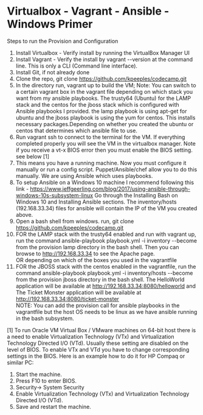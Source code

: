 # Virtualbox - Vagrant - Ansible - Windows Primer  
Steps to run the Provision and Configuration  
1. Install Virtualbox - Verify install by running the VirtualBox Manager UI  
2. Install Vagrant - Verify the install by vagrant --version at the command line.  This is only a CLI (Command line interface).  
3. Install Git, if not already done  
4. Clone the repo, git clone https://github.com/kpeeples/codecamp.git  
5. In the directory run, vagrant up to build the VM; Note: You can switch to a certain vagrant box in the vagrant file depending on which stack you want from my ansible playbooks. The trusty64 (Ubuntu) for the LAMP stack and the centos for the jboss stack which is configured with Ansible playbooks I provided.  the lamp playbook is using apt-get for ubuntu and the jboss playbook is using the yum for centos.  This installs necessary packages.Depending on whether you created the ubuntu or centos that determines which ansible file to use.  
6. Run vagrant ssh to connect to the terminal for the VM.  If everything completed properly you will see the VM in the virtualbox manager.  Note if you receive a vt-x BIOS error then you must enable the BIOS setting.  see below [1]  
7. This means you have a running machine.  Now you must configure it manually or run a config script.  Puppet/Ansible/chef allow you to do this manually.  We are using Ansible which uses playbooks.  
8. To setup Ansible on a Windows 10 machine I recommend following this link - https://www.jeffgeerling.com/blog/2017/using-ansible-through-windows-10s-subsystem-linux  Go through the Installing Bash on Windows 10 and Installing Ansible sections.  The inventory/hosts (192.168.33.34) files for ansible will contain the IP of the VM you created above.  
9. Open a bash shell from windows.  run, git clone https://github.com/kpeeples/codecamp.git  
10. FOR the LAMP stack with the trusty64 enabled and run with vagrant up, run the command ansible-playbook playbook.yml -i inventory --become from the provision lamp directory in the bash shell.  Then you can browse to http://192.168.33.34 to see the Apache page.  
OR depending on which of the boxes you used in the vagrantfile  
10. FOR the JBOSS stack with the centos enabled in the vagrantfile, run the command  ansible-playbook playbook.yml -i inventory/hosts --become from the provision jboss directory in the bash shell.  The HelloWorld application will be available at http://192.168.33.34:8080/helloworld and The Ticket Monster application will be available at http://192.168.33.34:8080/ticket-monster  
NOTE: You can add the provision call for ansible playbooks in the vagrantfile but the host OS needs to be linux as we have ansible running in the bash subsystem.  
  
[1] To run Oracle VM Virtual Box / VMware machines on 64-bit host there is a need to enable Virtualization Technology (VTx) and Virtualization Technology Directed I/O (VTd).  Usually these setting are disabled on the level of BIOS.  To enable VTx and VTd you have to change corresponding settings in the BIOS.  Here is an example how to do it for HP Compaq or similar PC:  
1. Start the machine.  
2. Press F10 to enter BIOS.  
3. Security-> System Security  
4. Enable Virtualization Technology (VTx) and Virtualization Technology Directed I/O (VTd).  
5. Save and restart the machine.  
